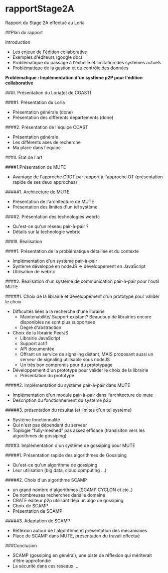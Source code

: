 # rapportStage2A
Rapport du Stage 2A effectué au Loria 

##Plan du rapport

Introduction

* Les enjeux de l'édition collaborative
* Exemples d'éditeurs (google doc)
* Problématique du passage à l'échelle et limitation des systèmes actuels
* Problématique de la gestion et du contrôle des données 

**Problématique : Implémentation d'un système p2P pour l'édition collaborative**

###I. Présentation du Loria(et de COAST)

####1. Présentation du Loria

* Présentation générale (done)
* Présentation des différents départements (done)

####2. Présentation de l'équipe COAST 

* Présentation générale
* Les différents axes de recherche
* Ma place dans l'équipe

###II. État de l'art

####1.Présentation de MUTE
* Avantage de l'approche CRDT par rapport à l'approche OT (présentation rapide de ses deux approches)

#####1. Architecture de MUTE
* Présentation de l'architecture de MUTE
* Présentation des limites d'un tel système 

####2. Présentation des technologies webrtc
* Qu'est-ce qu'un réseau pair-à-pair ?
* Détails sur la technologie webrtc

###III. Réalisation

####1. Présentation de la problématique détaillée et du contexte

* Implémentation d'un système pair-à-pair
* Système développé en nodeJS -> développement en JavaScript
* Utilisation de webrtc

####2. Réalisation d'un système de communication pair-à-pair pour l'outil MUTE

#####1. Choix de la librairie et développement d'un prototype pour valider le choix

* Difficultés liées à la recherche d'une librairie
	* Maintenabilité/ Support existant? Beaucoup de librairies encore disponibles ne sont plus supportées
	* Degré d'abstraction
* Choix de la librairie PeerJS
	* Librairie JavaScript
	* Support actif
	* API documentée
	* Offrant un service de signaling distant, MAIS proposant aussi un serveur de signaling utilisable sous nodeJS
	* Un très bon compromis pour du prototypage 
* Développement d'un prototype pour valider le choix de la librairie 
	* Présentation du prototype

#####2. Implémentation du système pair-à-pair dans MUTE
	
* Implémentation d'un module pair-à-pair dans l'architecture de mute
* Description du fonctionnement du système p2p

#####3. présentation du résultat (et limites d'un tel système)

* Système fonctionnalité
* Qui n'est pas dépendant du serveur
* Toplogie "fully-meshed" pas assez efficace (transisiton vers les algorithmes de gossiping)

####3. Implémentation d'un système de gossiping pour MUTE

#####1. Présentation rapide des algorithmes de Gossiping

* Qu'est-ce qu'un algorithme de gossiping
* Leur utilisation (big data, cloud cpmputing ...)

#####2. Choix d'un algorithme SCAMP

* un grand nombre d'algorithmes (SCAMP CYCLON et cie..)
* De nombreuses recherches dans le domaine
* CRATE éditeur p2p utilisant déjà un algo de gossiping
* Choix de SCAMP
* Présentation de SCAMP

#####3. Adaptation de SCAMP

* Reflexion autour de l'algorithme et présentation des mécanismes
* Place de SCAMP dans MUTE, présentation du travail effectué

###Conclusion

* SCAMP (gossiping en général), une piste de réflexion qui mériterait d’être approfondie
* La sécurité dans ces réseaux ...
